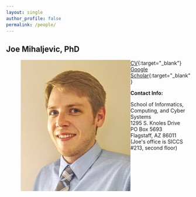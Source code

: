 ```yaml
---
layout: single
author_profile: false
permalink: /people/
---
```


## Joe Mihaljevic, PhD
<figure>
  <img src="/images/bio-photo.jpg" width="300" height="359" style="float:left">
</figure>


[CV](https://drive.google.com/file/d/0B9UsfqlH3_y1cXFFZ3RVSUlJeTg/view?usp=sharing){:target="_blank"}   
[Google Scholar](https://scholar.google.com/citations?user=pRvNhbAAAAAJ&hl=en){:target="_blank"}

**Contact Info:**

School of Informatics, Computing, and Cyber Systems   
1295 S. Knoles Drive   
PO Box 5693    
Flagstaff, AZ 86011   
(Joe's office is SICCS #213, second floor)   

